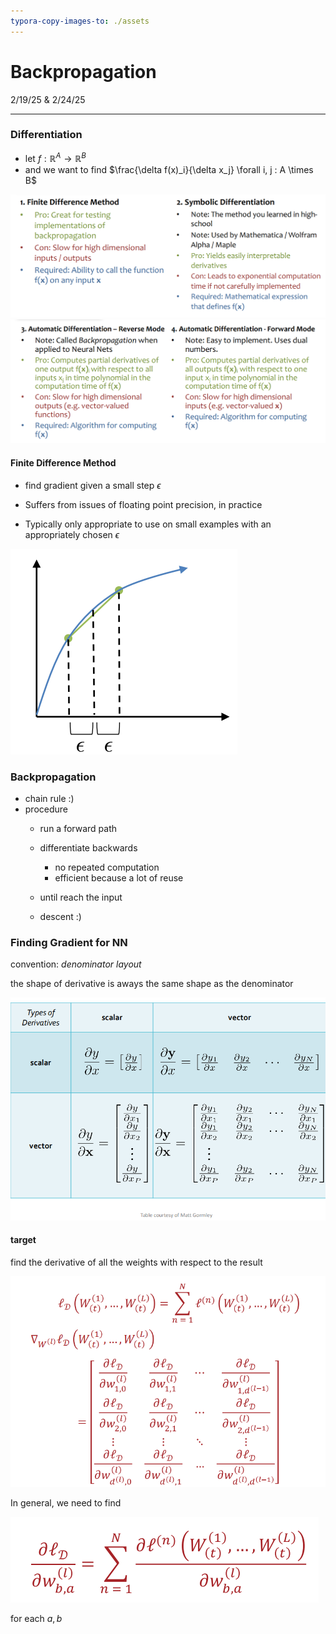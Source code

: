 ```yaml
---
typora-copy-images-to: ./assets
---
```


# Backpropagation

2/19/25 & 2/24/25

___

### Differentiation

- let $f : \mathbb{R}^A \rightarrow \mathbb{R}^B$
- and we want to find $\frac{\delta f(x)_i}{\delta x_j} \forall i, j : A \times B$

![image-20250219114623341](./assets/image-20250219114623341.png)![image-20250219114702262](./assets/image-20250219114702262.png)



#### Finite Difference Method

- find gradient given a small step $\epsilon$

- Suffers from issues of floating point precision, in practice
- Typically only appropriate to use on small examples with an appropriately chosen $\epsilon$

![image-20250219115139188](./assets/image-20250219115139188.png)



### Backpropagation

- chain rule :)
- procedure
  - run a forward path
  - differentiate backwards
    - no repeated computation
    - efficient because a lot of reuse

  - until reach the input
  - descent :)






### Finding Gradient for NN

convention: *denominator layout*

the shape of derivative is aways the same shape as the denominator

![image-20250224111459577](./assets/image-20250224111459577.png) 





#### target

find the derivative of all the weights with respect to the result

![image-20250224113456646](./assets/image-20250224113456646.png)



In general, we need to find

![image-20250224113517314](./assets/image-20250224113517314.png)

for each $a, b$

